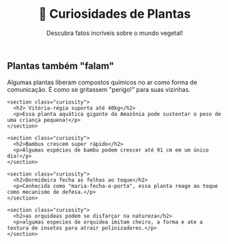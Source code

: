 <html lang="pt-BR">
<head>
  <meta charset="UTF-8">
  <meta name="viewport" content="width=device-width, initial-scale=1.0">
  <title>Curiosidades de Plantas</title>
  <link rel="stylesheet" href="styles.css">
</head>
<body>
  <header>
    <h1>🌱 Curiosidades de Plantas</h1>
    <p>Descubra fatos incríveis sobre o mundo vegetal!</p>
  </header>

  <main>
    <section class="curiosity">
      <h2>Plantas também "falam"</h2>
      <p>Algumas plantas liberam compostos químicos no ar como forma de comunicação. É como se gritassem "perigo!" para suas vizinhas.</p>
    </section>

    <section class="curiosity">
      <h2> Vitória-régia suporta até 40kg</h2>
      <p>Essa planta aquática gigante da Amazônia pode sustentar o peso de uma criança pequena!</p>
    </section>

    <section class="curiosity">
      <h2>Bambus crescem super rápido</h2>
      <p>Algumas espécies de bambu podem crescer até 91 cm em um único dia!</p>
    </section>

    <section class="curiosity">
      <h2>Dormideira fecha as folhas ao toque</h2>
      <p>Conhecida como "maria-fecha-a-porta", essa planta reage ao toque como mecanismo de defesa.</p>
    </section>

    <section class="curiosity">
      <h2>as orquideas podem se disfarçar na natureza</h2>
      <p>algumas especies de orquidea imitam cheiro, a forma e ate a textura de insetos para atrair polinizadores.</p>
    </section>

    

  <script src="script.js"></script>

